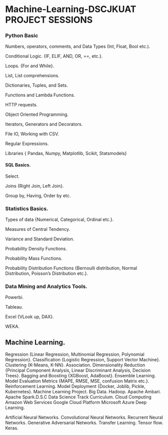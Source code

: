 # Machine-Learning-DSCJKUAT PROJECT SESSIONS

### Python Basic

Numbers, operators, comments, and Data Types (Int, Float, Bool etc.).

Conditional Logic. {IF, ELIF, AND, OR, ==, etc.}.

Loops. {For and While}.

List, List comprehensions.

Dictionaries, Tuples, and Sets.

Functions and Lambda Functions.

HTTP requests.

Object Oriented Programming.

Iterators, Generators and Decorators.

File IO, Working with CSV.

Regular Expressions.

Libraries { Pandas, Numpy, Matplotlib, Scikit, Statsmodels}

#### SQL Basics.

Select.

Joins {Right Join, Left Join}.

Group by, Having, Order by etc.
 
### Statistics Basics.

Types of data {Numerical, Categorical, Ordinal etc.}.

Measures of Central Tendency.

Variance and Standard Deviation.

Probability Density Functions.

Probability Mass Functions.

Probability Distribution Functions {Bernoulli distribution, Normal Distribution, Poisson’s
Distribution etc.}.

### Data Mining and Analytics Tools.

Powerbi.

Tableau.

Excel {VLook up, DAX}.

WEKA.

## Machine Learning.

Regression {Linear Regression, Multinomial Regression, Polynomial Regression}.
Classification {Logistic Regression, Support Vector Machine}.
Clustering {K-Means, K-NN}.
Association.
Dimensionality Reduction {Principal Component Analysis, Linear Discriminant Analysis,
Decision Trees}.
Bagging and Boosting {XGBoost, AdaBoost}.
Ensemble Learning.
Model Evaluation Metrics {MAPE, RMSE, MSE, confusion Matrix etc.}.
Reinforcement Learning.
Model Deployment {Docker, Joblib, Pickle, Kubernetes}.
Machine Learning Project.
 Big Data.
 Hadoop.
 Apache Ambari.
 Apache Spark.D.S.C Data Science Track Curriculum.
 Cloud Computing
Amazon Web Services
 Google Cloud Platform
 Microsoft Azure
 Deep Learning.

Artificial Neural Networks.
Convolutional Neural Networks.
Recurrent Neural Networks.
Generative Adversarial Networks.
Transfer Learning.
Tensor flow.
Keras.
